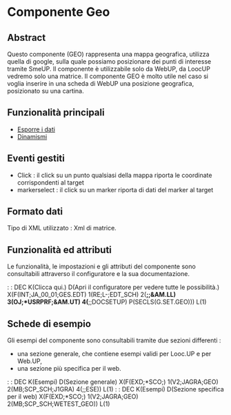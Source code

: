 # Componente Geo

## Abstract

Questo componente (GEO) rappresenta una mappa geografica, utilizza quella di google, sulla quale possiamo posizionare dei punti di interesse tramite SmeUP.
Il componente è utilizzabile solo da WebUP, da LoocUP vedremo solo una matrice.
Il componente GEO è molto utile nel caso si voglia inserire in una scheda di WebUP una posizione geografica, posizionato su una cartina.


## Funzionalità principali
- [Esporre i dati](Sorgenti/MB/DOC/LOCGEO_F01)
- [Dinamismi](Sorgenti/MB/DOC/LOCGEO_F05)

## Eventi gestiti
- Click :  il click su un punto qualsiasi della mappa riporta le coordinate corrispondenti al target
- markerselect :  il click su un marker riporta di dati del marker al target


## Formato dati
Tipo di XML utilizzato :  Xml di matrice.

## Funzionalità ed attributi
Le funzionalità, le impostazioni e gli attributi del componente sono consultabili attraverso il configuratore e la sua documentazione.

 :  : DEC K(Clicca qui.) D(Apri il configuratore per vedere tutte le possibilità.) X(F(INT;JA_00_01;GES.EDT) 1(RE;L-;EDT_SCH) 2(**;;&AM.LL) 3(OJ;*USRPRF;&AM.UT) 4(**;;DOCSETUP) P(SECLS(G.SET.GEO))) L(1)

## Schede di esempio
Gli esempi del componente sono consultabili tramite due sezioni differenti : 
- una sezione generale, che contiene esempi validi per Looc.UP e per Web.UP,
- una sezione più specifica per il web.

 :  : DEC K(Esempi) D(Sezione generale) X(F(EXD;*SCO;) 1(V2;JAGRA;GEO) 2(MB;SCP_SCH;J1GRA) 4(;;ESE)) L(1)
 :  : DEC K(Esempi) D(Sezione specifica per il web) X(F(EXD;*SCO;) 1(V2;JAGRA;GEO) 2(MB;SCP_SCH;WETEST_GEO)) L(1)





